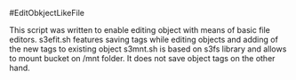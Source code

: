 #EditObkjectLikeFile

This script was written to enable editing object with means of basic file editors.
s3efit.sh features saving tags while editing objects and adding of the new tags to existing object
s3mnt.sh is based on s3fs library and allows to mount bucket on /mnt folder. It does not save object tags on the other hand.
